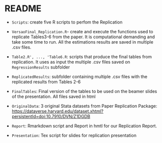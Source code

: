 # README
- `Scripts`: create five R scripts to perfom the Replication 

- `VersaoFinal_Replication.R`- create and execute the functions used to replicate Tables3-6 from the paper. It is computational demanding and take some time to run. 
All the estimations results are saved in multiple .csv files.

- `Table2.R', ..., 'Table6.R`: scripts that produce the final tables from replication. It uses as input the multiple .csv files saved on `RegressionResults` subfolder

- `ReplicatedResults`: subfolder containing multiple .csv files with the replicated results from Tables 2-6 

- `FinalTables`: Final version of the tables to be used on the beamer slides of the presentation. All files saved in html 

- `OriginalData`: 3 original Stata datasets from Paper Replication Package: https://dataverse.harvard.edu/dataset.xhtml?persistentId=doi:10.7910/DVN/Z1DGDB

- `Report`: Rmarkdown script and Report in hmtl for our Replication Report.

- `Presentation`: Tex script for slides for replication presentation
